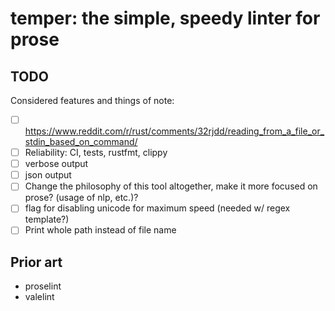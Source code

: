 # temper: the simple, speedy linter for prose

## TODO
Considered features and things of note:
- [ ] https://www.reddit.com/r/rust/comments/32rjdd/reading_from_a_file_or_stdin_based_on_command/
- [ ] Reliability: CI, tests, rustfmt, clippy
- [ ] verbose output
- [ ] json output
- [ ] Change the philosophy of this tool altogether, make it more focused on prose? (usage of nlp, etc.)?
- [ ] flag for disabling unicode for maximum speed (needed w/ regex template?)
- [ ] Print whole path instead of file name

## Prior art
- proselint
- valelint